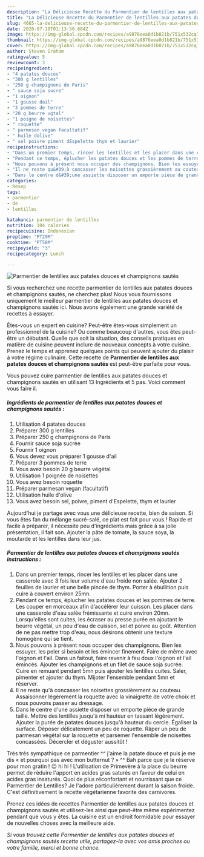 ```yaml
---
description: "La Délicieuse Recette du Parmentier de lentilles aux patates douces et champignons sautés"
title: "La Délicieuse Recette du Parmentier de lentilles aux patates douces et champignons sautés"
slug: 4665-la-delicieuse-recette-du-parmentier-de-lentilles-aux-patates-douces-et-champignons-sautes
date: 2020-07-19T01:13:50.684Z
image: https://img-global.cpcdn.com/recipes/a9876eea0d1b821b/751x532cq70/parmentier-de-lentilles-aux-patates-douces-et-champignons-sautes-photo-principale-de-la-recette.jpg
thumbnail: https://img-global.cpcdn.com/recipes/a9876eea0d1b821b/751x532cq70/parmentier-de-lentilles-aux-patates-douces-et-champignons-sautes-photo-principale-de-la-recette.jpg
cover: https://img-global.cpcdn.com/recipes/a9876eea0d1b821b/751x532cq70/parmentier-de-lentilles-aux-patates-douces-et-champignons-sautes-photo-principale-de-la-recette.jpg
author: Steven Graham
ratingvalue: 5
reviewcount: 3
recipeingredient:
- "4 patates douces"
- "300 g lentilles"
- "250 g champignons de Paris"
- " sauce soja sucre"
- "1 oignon"
- "1 gousse dail"
- "3 pommes de terre"
- "20 g beurre vgtal"
- "1 poigne de noisettes"
- " roquette"
- " parmesan vegan facultatif"
- " huile dolive"
- " sel poivre piment dEspelette thym et laurier"
recipeinstructions:
- "Dans un premier temps, rincer les lentilles et les placer dans une casserole avec 3 fois leur volume d&#39;eau froide non salée. Ajouter 2 feuilles de laurier et une belle pincée de thym. Porter à ébullition puis cuire à couvert environ 25mn."
- "Pendant ce temps, éplucher les patates douces et les pommes de terre. Les couper en morceaux afin d’accélérer leur cuisson. Les placer dans une casserole d&#39;eau salée frémissante et cuire environ 20mn. Lorsqu&#39;elles sont cuites, les écraser au presse purée en ajoutant le beurre végétal, un peu d&#39;eau de cuisson, sel et poivre au goût. Attention de ne pas mettre trop d&#39;eau, nous désirons obtenir une texture homogène qui se tient."
- "Nous pouvons à présent nous occuper des champignons. Bien les essuyer, les peler si besoin et les émincer finement. Faire de même avec l&#39;oignon et l&#39;ail. Dans un faitout, faire revenir à feu doux l&#39;oignon et l&#39;ail émincés. Ajouter les champignons et un filet de sauce soja sucrée. Cuire en remuant pendant 5mn puis ajouter les lentilles cuites. Saler, pimenter et ajouter du thym. Mijoter l&#39;ensemble pendant 5mn et réserver."
- "Il ne reste qu&#39;à concasser les noisettes grossièrement au couteau. Assaisonner légèrement la roquette avec la vinaigrette de votre choix et nous pouvons passer au dressage."
- "Dans le centre d&#39;une assiette disposer un emporte pièce de grande taille. Mettre des lentilles jusqu&#39;à mi hauteur en tassant légèrement. Ajouter la purée de patates douces jusqu&#39;à hauteur du cercle. Égaliser la surface. Déposer délicatement un peu de roquette. Râper un peu de parmesan végétal sur la roquette et parsemer l&#39;ensemble de noisettes concassées. Décercler et déguster aussitôt !"
categories:
- Resep
tags:
- parmentier
- de
- lentilles

katakunci: parmentier de lentilles 
nutrition: 104 calories
recipecuisine: Indonesian
preptime: "PT29M"
cooktime: "PT58M"
recipeyield: "3"
recipecategory: Lunch

---
```



![Parmentier de lentilles aux patates douces et champignons sautés](https://img-global.cpcdn.com/recipes/a9876eea0d1b821b/751x532cq70/parmentier-de-lentilles-aux-patates-douces-et-champignons-sautes-photo-principale-de-la-recette.jpg)

Si vous recherchez une recette parmentier de lentilles aux patates douces et champignons sautés, ne cherchez plus! Nous vous fournissons uniquement le meilleur parmentier de lentilles aux patates douces et champignons sautés ici. Nous avons également une grande variété de recettes à essayer.

Êtes-vous un expert en cuisine? Peut-être êtes-vous simplement un professionnel de la cuisine? Ou comme beaucoup d'autres, vous êtes peut-être un débutant. Quelle que soit la situation, des conseils pratiques en matière de cuisine peuvent inclure de nouveaux concepts à votre cuisine. Prenez le temps et apprenez quelques points qui peuvent ajouter du plaisir à votre régime culinaire. Cette recette de <strong> Parmentier de lentilles aux patates douces et champignons sautés </strong> est peut-être parfaite pour vous.

<!--inarticleads1-->

Vous pouvez cuire parmentier de lentilles aux patates douces et champignons sautés en utilisant 13 Ingrédients et 5 pas. Voici comment vous faire il.

##### Ingrédients de parmentier de lentilles aux patates douces et champignons sautés :

1. Utilisation 4 patates douces
1. Préparer 300 g lentilles
1. Préparer 250 g champignons de Paris
1. Fournir  sauce soja sucrée
1. Fournir 1 oignon
1. Vous devez vous préparer 1 gousse d&#39;ail
1. Préparer 3 pommes de terre
1. Vous avez besoin 20 g beurre végétal
1. Utilisation 1 poignée de noisettes
1. Vous avez besoin  roquette
1. Préparer  parmesan vegan (facultatif)
1. Utilisation  huile d&#39;olive
1. Vous avez besoin  sel, poivre, piment d&#39;Espelette, thym et laurier


Aujourd&#39;hui je partage avec vous une délicieuse recette, bien de saison. Si vous êtes fan du mélange sucré-salé, ce plat est fait pour vous ! Rapide et facile à préparer, il nécessite peu d&#39;ingrédients mais grâce à sa jolie présentation, il fait son. Ajouter la pâte de tomate, la sauce soya, la moutarde et les lentilles dans leur jus. 

<!--inarticleads2-->

##### Parmentier de lentilles aux patates douces et champignons sautés instructions :

1. Dans un premier temps, rincer les lentilles et les placer dans une casserole avec 3 fois leur volume d&#39;eau froide non salée. Ajouter 2 feuilles de laurier et une belle pincée de thym. Porter à ébullition puis cuire à couvert environ 25mn.
1. Pendant ce temps, éplucher les patates douces et les pommes de terre. Les couper en morceaux afin d’accélérer leur cuisson. Les placer dans une casserole d&#39;eau salée frémissante et cuire environ 20mn. Lorsqu&#39;elles sont cuites, les écraser au presse purée en ajoutant le beurre végétal, un peu d&#39;eau de cuisson, sel et poivre au goût. Attention de ne pas mettre trop d&#39;eau, nous désirons obtenir une texture homogène qui se tient.
1. Nous pouvons à présent nous occuper des champignons. Bien les essuyer, les peler si besoin et les émincer finement. Faire de même avec l&#39;oignon et l&#39;ail. Dans un faitout, faire revenir à feu doux l&#39;oignon et l&#39;ail émincés. Ajouter les champignons et un filet de sauce soja sucrée. Cuire en remuant pendant 5mn puis ajouter les lentilles cuites. Saler, pimenter et ajouter du thym. Mijoter l&#39;ensemble pendant 5mn et réserver.
1. Il ne reste qu&#39;à concasser les noisettes grossièrement au couteau. Assaisonner légèrement la roquette avec la vinaigrette de votre choix et nous pouvons passer au dressage.
1. Dans le centre d&#39;une assiette disposer un emporte pièce de grande taille. Mettre des lentilles jusqu&#39;à mi hauteur en tassant légèrement. Ajouter la purée de patates douces jusqu&#39;à hauteur du cercle. Égaliser la surface. Déposer délicatement un peu de roquette. Râper un peu de parmesan végétal sur la roquette et parsemer l&#39;ensemble de noisettes concassées. Décercler et déguster aussitôt !


Très très sympathique ce parmentier ^^ j&#39;aime la patate douce et puis je me dis « et pourquoi pas avec mon butternut ? » ^^ Bah parce que je le réserve pour mon gratin ! 😉 hi hi ! L&#39;utilisation de Primevère à la place du beurre permet de réduire l&#39;apport en acides gras saturés en faveur de celui en acides gras insaturés. Quoi de plus réconfortant et nourrissant que ce Parmentier de Lentilles? Je l&#39;adore particulièrement durant la saison froide. C&#39;est définitivement la recette végétarienne favorite des carnivores. 

<!--inarticleads1-->

<p>
Prenez ces idées de recettes Parmentier de lentilles aux patates douces et champignons sautés et utilisez-les ainsi que peut-être même expérimentez pendant que vous y êtes. La cuisine est un endroit formidable pour essayer de nouvelles choses avec la meilleure aide.
</p>

<p>
<i>Si vous trouvez cette Parmentier de lentilles aux patates douces et champignons sautés recette utile, partagez-la avec vos amis proches ou votre famille, merci et bonne chance.</i>
</p>
